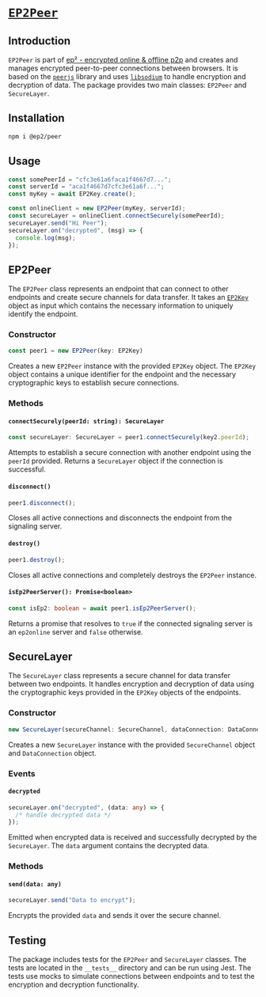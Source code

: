 # [`EP2Peer`](./packages/peer)

## Introduction

`EP2Peer` is part of [ep² - encrypted online & offline p2p](../../) and creates and manages encrypted peer-to-peer connections between browsers. It is based on the [`peerjs`](https://github.com/peers/peerjs) library and uses [`libsodium`](https://github.com/jedisct1/libsodium.js) to handle encryption and decryption of data. The package provides two main classes: `EP2Peer` and `SecureLayer`.

## Installation

```bash
npm i @ep2/peer
```

## Usage

```typescript
const somePeerId = "cfc3e61a6faca1f4667d7...";
const serverId = "aca1f4667d7cfc3e61a6f...";
const myKey = await EP2Key.create();

const onlineClient = new EP2Peer(myKey, serverId);
const secureLayer = onlineClient.connectSecurely(somePeerId);
secureLayer.send("Hi Peer");
secureLayer.on("decrypted", (msg) => {
  console.log(msg);
});
```

## EP2Peer

The `EP2Peer` class represents an endpoint that can connect to other endpoints and create secure channels for data transfer. It takes an [`EP2Key`](../key/) object as input which contains the necessary information to uniquely identify the endpoint.

### Constructor

```typescript
const peer1 = new EP2Peer(key: EP2Key)
```

Creates a new `EP2Peer` instance with the provided `EP2Key` object. The `EP2Key` object contains a unique identifier for the endpoint and the necessary cryptographic keys to establish secure connections.

### Methods

#### `connectSecurely(peerId: string): SecureLayer`

```typescript
const secureLayer: SecureLayer = peer1.connectSecurely(key2.peerId);
```

Attempts to establish a secure connection with another endpoint using the `peerId` provided. Returns a `SecureLayer` object if the connection is successful.

#### `disconnect()`

```typescript
peer1.disconnect();
```

Closes all active connections and disconnects the endpoint from the signaling server.

#### `destroy()`

```typescript
peer1.destroy();
```

Closes all active connections and completely destroys the `EP2Peer` instance.

#### `isEp2PeerServer(): Promise<boolean>`

```typescript
const isEp2: boolean = await peer1.isEp2PeerServer();
```

Returns a promise that resolves to `true` if the connected signaling server is an `ep2online` server and `false` otherwise.

## SecureLayer

The `SecureLayer` class represents a secure channel for data transfer between two endpoints. It handles encryption and decryption of data using the cryptographic keys provided in the `EP2Key` objects of the endpoints.

### Constructor

```typescript
new SecureLayer(secureChannel: SecureChannel, dataConnection: DataConnection)
```

Creates a new `SecureLayer` instance with the provided `SecureChannel` object and `DataConnection` object.

### Events

#### `decrypted`

```typescript
secureLayer.on("decrypted", (data: any) => {
  /* handle decrypted data */
});
```

Emitted when encrypted data is received and successfully decrypted by the `SecureLayer`. The `data` argument contains the decrypted data.

### Methods

#### `send(data: any)`

```typescript
secureLayer.send("Data to encrypt");
```

Encrypts the provided `data` and sends it over the secure channel.

## Testing

The package includes tests for the `EP2Peer` and `SecureLayer` classes. The tests are located in the `__tests__` directory and can be run using Jest. The tests use mocks to simulate connections between endpoints and to test the encryption and decryption functionality.

